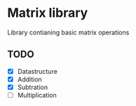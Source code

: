 # Matrix library
Library contianing basic matrix operations

## TODO
- [X] Datastructure
- [X] Addition
- [X] Subtration
- [ ] Multiplication